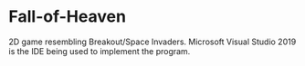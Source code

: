 # Fall-of-Heaven
2D game resembling Breakout/Space Invaders.
Microsoft Visual Studio 2019 is the IDE being used to implement the program.
